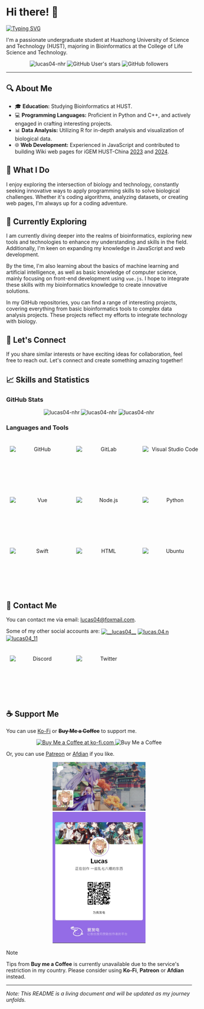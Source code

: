 # Hi there! 👋

[![Typing SVG](https://readme-typing-svg.demolab.com?font=Fira+Code&pause=1000&center=true&vCenter=true&random=true&width=435&lines=Ad+astra+abyssosque.;%E5%90%91%E7%9D%80%E6%98%9F%E8%BE%B0%E4%B8%8E%E6%B7%B1%E6%B8%8A%E3%80%82;%E6%98%9F%E3%81%A8%E6%B7%B1%E6%B7%B5%E3%82%92%E7%9B%AE%E6%8C%87%E3%81%97%E3%81%A6%E3%80%82)](https://git.io/typing-svg)

I'm a passionate undergraduate student at Huazhong University of Science and Technology (HUST), majoring in Bioinformatics at the College of Life Science and Technology.

<p align="center"> 
    <img src="https://komarev.com/ghpvc/?username=lucas04-nhr&label=Profile%20views&color=0e75b6&style=flat" alt="lucas04-nhr" /> 
    <img alt="GitHub User's stars" src="https://img.shields.io/github/stars/Lucas04-nhr?style=flat">
    <img alt="GitHub followers" src="https://img.shields.io/github/followers/Lucas04-nhr?style=flat">
</p>

---

## 🔍 About Me

- 🎓 **Education:** Studying Bioinformatics at HUST.
- 💻 **Programming Languages:** Proficient in Python and C++, and actively engaged in crafting interesting projects.
- 📊 **Data Analysis:** Utilizing R for in-depth analysis and visualization of biological data.
- 🌐 **Web Development:** Experienced in JavaScript and contributed to building Wiki web pages for iGEM HUST-China [2023](https://2023.igem.wiki/hust-china) and [2024](https://2024.igem.wiki/hust-china).

## 🚀 What I Do

I enjoy exploring the intersection of biology and technology, constantly seeking innovative ways to apply programming skills to solve biological challenges. Whether it's coding algorithms, analyzing datasets, or creating web pages, I'm always up for a coding adventure.

## 🌱 Currently Exploring

I am currently diving deeper into the realms of bioinformatics, exploring new tools and technologies to enhance my understanding and skills in the field. Additionally, I'm keen on expanding my knowledge in JavaScript and web development.

By the time, I'm also learning about the basics of machine learning and artificial intelligence, as well as basic knowledge of computer science, mainly focusing on front-end development using `vue.js`. I hope to integrate these skills with my bioinformatics knowledge to create innovative solutions.

In my GitHub repositories, you can find a range of interesting projects, covering everything from basic bioinformatics tools to complex data analysis projects. These projects reflect my efforts to integrate technology with biology.

## 🤝 Let's Connect

If you share similar interests or have exciting ideas for collaboration, feel free to reach out. Let's connect and create something amazing together!

## 📈 Skills and Statistics

### GitHub Stats

<p align="center"> 
    <!-- <a href="https://github.com/ryo-ma/github-profile-trophy">
        <img align="center" src="https://github-profile-trophy.vercel.app/?username=lucas04-nhr" alt="lucas04-nhr" />
    </a> -->
    <img src="https://github-readme-stats.vercel.app/api/top-langs?username=lucas04-nhr&show_icons=true&locale=en&layout=compact" alt="lucas04-nhr" />
    <img src="https://github-readme-stats.vercel.app/api?username=lucas04-nhr&show_icons=true&locale=en" alt="lucas04-nhr" />
    <img src="https://github-readme-streak-stats.herokuapp.com/?user=lucas04-nhr&" alt="lucas04-nhr" />
</p>

### Languages and Tools

<p align="center" style="display: inline-flex;">
    <img src="https://github.com/Lucas04-nhr/ServiceLogos/blob/main/GitHub/GitHub.png?raw=true" alt="GitHub" style="width: 160px; height: 90px; margin: 10px 10px;">
    <img src="https://github.com/Lucas04-nhr/ServiceLogos/blob/main/GitLab/GitLab.png?raw=true" alt="GitLab" style="width: 160px; height: 90px; margin: 10px 10px;">
    <img src="https://github.com/Lucas04-nhr/ServiceLogos/blob/main/VisualStudioCode/VisualStudioCode.png?raw=true" alt="Visual Studio Code" style="width: 160px; height: 90px; margin: 10px 10px;">
</p>
<p align="center" style="display: inline-flex;">
    <img src="https://github.com/Lucas04-nhr/ServiceLogos/blob/main/Vue/Vue.png?raw=true" alt="Vue" style="width: 160px; height: 90px; margin: 10px 10px;">
    <img src="https://github.com/Lucas04-nhr/ServiceLogos/blob/main/Node.js/Node.js.png?raw=true" alt="Node.js" style="width: 160px; height: 90px; margin: 10px 10px;">
    <img src="https://github.com/Lucas04-nhr/ServiceLogos/blob/main/Python/Python.png?raw=true" alt="Python" style="width: 160px; height: 90px; margin: 10px 10px;">
</p>
<p align="center" style="display: inline-flex;">
    <img src="https://github.com/Lucas04-nhr/ServiceLogos/blob/main/Swift/Swift.png?raw=true" alt="Swift" style="width: 160px; height: 90px; margin: 10px 10px;">
    <img src="https://github.com/Lucas04-nhr/ServiceLogos/blob/main/Html/HTML.png?raw=true" alt="HTML" style="width: 160px; height: 90px; margin: 10px 10px;">
    <img src="https://github.com/Lucas04-nhr/ServiceLogos/blob/main/Ubuntu/Ubuntu.png?raw=true" alt="Ubuntu" style="width: 160px; height: 90px; margin: 10px 10px;">
</p>

## 📮 Contact Me

You can contact me via email: <lucas04@foxmail.com>.

Some of my other social accounts are:
<a href="https://twitter.com/__lucas04__" target="blank"><img align="center" src="https://raw.githubusercontent.com/rahuldkjain/github-profile-readme-generator/master/src/images/icons/Social/twitter.svg" alt="__lucas04__" height="30" width="40" /></a>
<a href="https://fb.com/lucas.04.n" target="blank"><img align="center" src="https://raw.githubusercontent.com/rahuldkjain/github-profile-readme-generator/master/src/images/icons/Social/facebook.svg" alt="lucas.04.n" height="30" width="40" /></a>
<a href="https://instagram.com/lucas04_11" target="blank"><img align="center" src="https://raw.githubusercontent.com/rahuldkjain/github-profile-readme-generator/master/src/images/icons/Social/instagram.svg" alt="lucas04_11" height="30" width="40" /></a>

<p align="center" style="display: inline-flex;">
    <img src="https://github.com/Lucas04-nhr/ServiceLogos/blob/main/Discord/Discord.png?raw=true" alt="Discord" style="width: 160px; height: 90px; margin: 10px 10px;">
    <img src="https://github.com/Lucas04-nhr/ServiceLogos/blob/main/Twitter/Twitter.png?raw=true" alt="Twitter" style="width: 160px; height: 90px; margin: 10px 10px;">
</p>

## ☕ Support Me

You can use [Ko-Fi](https://ko-fi.com/lucas04) or **~~Buy Me a Coffee~~** to support me.

<p align="center">
    <a href="https://ko-fi.com/lucas04" target='_blank'> 
        <img height="50px" style='height:50px' src='https://storage.ko-fi.com/cdn/kofi5.png?v=6' alt='Buy Me a Coffee at ko-fi.com' />
    </a>
    <!-- <a href="https://www.buymeacoffee.com/lucas04" target='_blank'> 
        <img src="https://cdn.buymeacoffee.com/buttons/v2/default-yellow.png" height="50px" alt="Buy Me a Coffee" />
    </a> -->
    <img src="https://cdn.buymeacoffee.com/buttons/v2/default-yellow.png" height="50px" alt="Buy Me a Coffee" />
</p>

Or, you can use [Patreon](https://patreon.com/lucas04) or [Afdian](https://afdian.com/a/lucas04) if you like.

<p align="center">
    <a href='https://patreon.com/lucas04' target='_blank'>
        <img src="https://github.com/Lucas04-nhr/Lucas04-nhr/blob/main/patreon.png" alt='Patreon' width="50%" />
    </a>
    <a href='https://afdian.com/a/lucas04' target='_blank'>
        <img src="https://github.com/Lucas04-nhr/Lucas04-nhr/blob/main/afdian.jpg" alt='Afdian QR code' width="50%" />
    </a>
</p>

> [!NOTE]
> Tips from **Buy me a Coffee** is currently unavailable due to the service's restriction in my country. Please consider using **Ko-Fi**, **Patreon** or **Afdian** instead.

---

*Note: This README is a living document and will be updated as my journey unfolds.*
